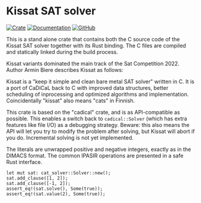Kissat SAT solver
==================
[![Crate](https://img.shields.io/crates/v/cat_solver)](https://crates.io/crates/cat_solver)
[![Documentation](https://docs.rs/cat_solver/badge.svg)](https://docs.rs/cat_solver)
[![GitHub](https://img.shields.io/github/license/UncombedCoconut/cat_solver)](LICENSE)

This is a stand alone crate that contains both the C source code of the
Kissat SAT solver together with its Rust binding. The C files are compiled
and statically linked during the build process.

Kissat variants dominated the main track of the Sat Competition 2022.
Author Armin Biere describes Kissat as follows:

Kissat is a "keep it simple and clean bare metal SAT solver" written in C.
It is a port of CaDiCaL back to C with improved data structures,
better scheduling of inprocessing and optimized algorithms and implementation.
Coincidentally "kissat" also means "cats" in Finnish.

This crate is based on the "cadical" crate, and is as API-compatible as possible.
This enables a switch back to `cadical::Solver` (which has extra features like file I/O)
as a debugging strategy.
Beware: this also means the API will let you try to modify the problem after solving,
but Kissat will abort if you do. Incremental solving is not yet implemented.

The literals are unwrapped positive and negative integers, exactly as in the
DIMACS format. The common IPASIR operations are presented in a safe Rust
interface.

```
let mut sat: cat_solver::Solver::new();
sat.add_clause([1, 2]);
sat.add_clause([-1, 2]);
assert_eq!(sat.solve(), Some(true));
assert_eq!(sat.value(2), Some(true));
```
